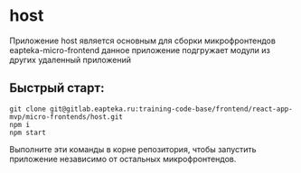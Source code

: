 # host
Приложение host является основным для сборки микрофронтендов eapteka-micro-frontend
данное приложение подгружает модули из других удаленный приложений 

## Быстрый старт:
```
git clone git@gitlab.eapteka.ru:training-code-base/frontend/react-app-mvp/micro-frontends/host.git
npm i
npm start
```
Выполните эти команды в корне репозитория, чтобы запустить приложение независимо от остальных микрофронтендов.
